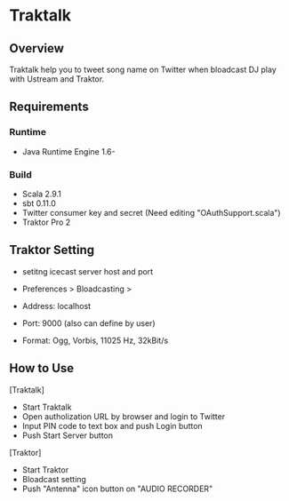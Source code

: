 # Traktalk

## Overview

Traktalk help you to tweet song name on Twitter
when bloadcast DJ play with Ustream and Traktor.

## Requirements

### Runtime

* Java Runtime Engine 1.6-

### Build

* Scala 2.9.1
* sbt 0.11.0
* Twitter consumer key and secret (Need editing "OAuthSupport.scala")
* Traktor Pro 2

## Traktor Setting

* setitng icecast server host and port

* Preferences > Bloadcasting > 
* Address: localhost
* Port: 9000 (also can define by user)
* Format: Ogg, Vorbis, 11025 Hz, 32kBit/s

## How to Use

[Traktalk]
* Start Traktalk
* Open autholization URL by browser and login to Twitter
* Input PIN code to text box and push Login button
* Push Start Server button

[Traktor]
* Start Traktor
* Bloadcast setting
* Push "Antenna" icon button on "AUDIO RECORDER"

